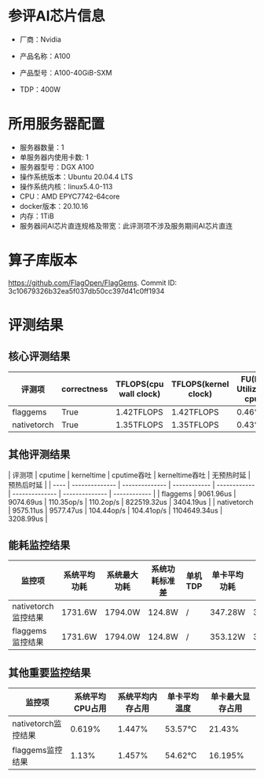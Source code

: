 # 参评AI芯片信息

* 厂商：Nvidia

* 产品名称：A100
* 产品型号：A100-40GiB-SXM
* TDP：400W

# 所用服务器配置

* 服务器数量：1
* 单服务器内使用卡数: 1
* 服务器型号：DGX A100
* 操作系统版本：Ubuntu 20.04.4 LTS
* 操作系统内核：linux5.4.0-113
* CPU：AMD EPYC7742-64core
* docker版本：20.10.16
* 内存：1TiB
* 服务器间AI芯片直连规格及带宽：此评测项不涉及服务期间AI芯片直连

# 算子库版本

https://github.com/FlagOpen/FlagGems. Commit ID: 3c10679326b32ea5f037db50cc397d41c0ff1934

# 评测结果

## 核心评测结果

| 评测项  | correctness | TFLOPS(cpu wall clock) | TFLOPS(kernel clock) | FU(FLOPS Utilization)-cputime | FU-kerneltime |
| ---- | -------------- | -------------- | ------------ | ------ | ----- |
| flaggems | True    | 1.42TFLOPS       | 1.42TFLOPS        | 0.46% | 0.46% |
| nativetorch | True    | 1.35TFLOPS      | 1.35TFLOPS      | 0.43%      | 0.43%    |

## 其他评测结果

| 评测项  | cputime | kerneltime | cputime吞吐 | kerneltime吞吐 | 无预热时延 | 预热后时延 |
| ---- | -------------- | -------------- | ------------ | ------------ | -------------- | -------------- | ------------ |
| flaggems | 9061.96us       | 9074.69us        | 110.35op/s | 110.2op/s | 822519.32us | 3404.19us |
| nativetorch | 9575.11us       | 9577.47us        | 104.44op/s | 104.41op/s | 1104649.34us | 3208.99us |

## 能耗监控结果

| 监控项  | 系统平均功耗  | 系统最大功耗  | 系统功耗标准差 | 单机TDP | 单卡平均功耗 | 单卡最大功耗 | 单卡功耗标准差 | 单卡TDP |
| ---- | ------- | ------- | ------- | ----- | ------------ | ------------ | ------------- | ----- |
| nativetorch监控结果 | 1731.6W | 1794.0W | 124.8W   | /     | 347.28W       | 353.0W      | 4.23W        | 400W  |
| flaggems监控结果 | 1731.6W | 1794.0W | 124.8W   | /     | 353.12W       | 359.0W      | 5.98W        | 400W  |

## 其他重要监控结果

| 监控项  | 系统平均CPU占用 | 系统平均内存占用 | 单卡平均温度 | 单卡最大显存占用 |
| ---- | --------- | -------- | ------------ | -------------- |
| nativetorch监控结果 | 0.619%    | 1.447%   | 53.57°C       | 21.43%        |
| flaggems监控结果 | 1.13%    | 1.457%   | 54.62°C       | 16.195%        |
